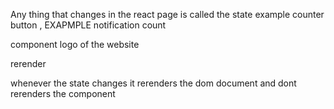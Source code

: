 Any thing that changes in the react page is called the state
example counter button ,  EXAPMPLE notification count

component logo of the website

rerender

whenever the state changes it rerenders the dom document and dont rerenders the component